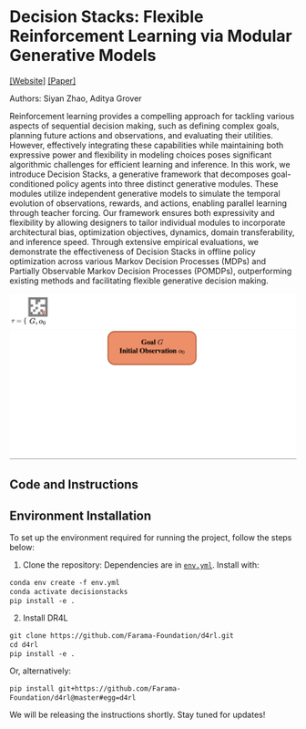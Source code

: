# Decision Stacks: Flexible Reinforcement Learning via Modular Generative Models

[[Website]](https://siyan-zhao.github.io/decision-stacks/)
[[Paper]](https://siyan-zhao.github.io/decision-stacks/)

Authors: Siyan Zhao, Aditya Grover

Reinforcement learning provides a compelling approach for tackling various aspects of sequential decision making, such as defining complex goals, planning future actions and observations, and evaluating their utilities. However, effectively integrating these capabilities while maintaining both expressive power and flexibility in modeling choices poses significant algorithmic challenges for efficient learning and inference. In this work, we introduce Decision Stacks, a generative framework that decomposes goal-conditioned policy agents into three distinct generative modules. These modules utilize independent generative models to simulate the temporal evolution of observations, rewards, and actions, enabling parallel learning through teacher forcing. Our framework ensures both expressivity and flexibility by allowing designers to tailor individual modules to incorporate architectural bias, optimization objectives, dynamics, domain transferability, and inference speed. Through extensive empirical evaluations, we demonstrate the effectiveness of Decision Stacks in offline policy optimization across various Markov Decision Processes (MDPs) and Partially Observable Markov Decision Processes (POMDPs), outperforming existing methods and facilitating flexible generative decision making.

![Example Trajectory](https://github.com/siyan-zhao/decision-stacks/blob/main/resources/traj.gif)
![Decision Stacks Framework](https://github.com/siyan-zhao/decision-stacks/blob/main/resources/ds.gif)

## Code and Instructions

## Environment Installation

To set up the environment required for running the project, follow the steps below:

1. Clone the repository:
Dependencies are in [`env.yml`](env.yml). Install with:

```
conda env create -f env.yml
conda activate decisionstacks
pip install -e .
```

2. Install DR4L 
  ```
  git clone https://github.com/Farama-Foundation/d4rl.git
  cd d4rl
  pip install -e .
  
  ```
  Or, alternatively:
  ```
  pip install git+https://github.com/Farama-Foundation/d4rl@master#egg=d4rl
  ```

We will be releasing the instructions shortly. Stay tuned for updates!
